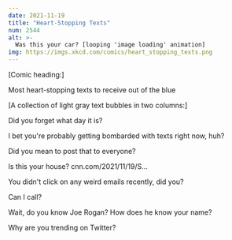 ```yaml
---
date: 2021-11-19
title: "Heart-Stopping Texts"
num: 2544
alt: >-
  Was this your car? [looping 'image loading' animation]
img: https://imgs.xkcd.com/comics/heart_stopping_texts.png
---
```

[Comic heading:]

Most heart-stopping texts to receive out of the blue

[A collection of light gray text bubbles in two columns:]

Did you forget what day it is?

I bet you're probably getting bombarded with texts right now, huh?

Did you mean to post that to everyone?

Is this your house? cnn.com/2021/11/19/S...

You didn't click on any weird emails recently, did you?

Can I call?

Wait, do you know Joe Rogan? How does he know your name?

Why are you trending on Twitter?
